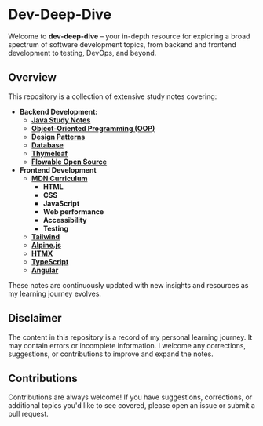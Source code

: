 # Dev-Deep-Dive

Welcome to **dev-deep-dive** – your in-depth resource for exploring a broad spectrum of software development topics, from backend and frontend development to testing, DevOps, and beyond.

## Overview

This repository is a collection of extensive study notes covering:

- **Backend Development:**
    - [**Java Study Notes**](./Java%20Study%20Notes/Java%20Study%20Notes.md#java-study-notes)
    - [**Object-Oriented Programming (OOP)**](./Object-Oriented%20Programming%20(OOP)/Object-Oriented%20Programming%20(OOP).md#object-oriented-programming-oop)
    - [**Design Patterns**](./Design%20Patterns/Design%20Patterns.md#design-patterns)
    - [**Database**](./Database/Database.md#database)
    - [**Thymeleaf**](https://www.thymeleaf.org/documentation.html)
    - [**Flowable Open Source**](./Flowable/Flowable.md#flowable-open-source)
- **Frontend Development**
    - [**MDN Curriculum**](https://developer.mozilla.org/en-US/curriculum/)
        - **HTML**
        - **CSS**
        - **JavaScript**
        - **Web performance**
        - **Accessibility**
        - **Testing**
    - [**Tailwind**](https://tailwindcss.com/docs)
    - [**Alpine.js**](https://alpinejs.dev/start-here)
    - [**HTMX**](https://htmx.org/docs/)
    - [**TypeScript**](https://www.typescriptlang.org/docs/handbook/intro.html)
    - [**Angular**](https://angular.dev/overview)

These notes are continuously updated with new insights and resources as my learning journey evolves.

## Disclaimer

The content in this repository is a record of my personal learning journey. It may contain errors or incomplete information. I welcome any corrections, suggestions, or contributions to improve and expand the notes.

## Contributions

Contributions are always welcome! If you have suggestions, corrections, or additional topics you'd like to see covered, please open an issue or submit a pull request.